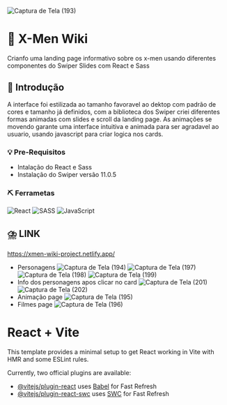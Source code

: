![Captura de Tela (193)](https://github.com/PauloAquarius0299/XMen-wiki-project/assets/114706743/7e12ed2a-4c39-4f94-be28-0599afb204bb)
# 🚀 X-Men Wiki
Crianfo uma landing page informativo sobre os x-men usando diferentes componentes do Swiper Slides com React e Sass
## 🙅 Introdução  
A interface foi estilizada ao tamanho favoravel ao dektop com padrão de cores e tamanho já definidos, com a biblioteca dos Swiper criei diferentes formas animadas com slides e scroll da landing page. As animações se movendo garante uma interface intuitiva e animada para ser agradavel ao usuario, usando javascript para criar logica nos cards.
### 💡 Pre-Requisitos 
* Intalação do React e Sass
* Instalação do Swiper versão 11.0.5
### ⛏️ Ferrametas 
![React](https://img.shields.io/badge/react-%2320232a.svg?style=for-the-badge&logo=react&logoColor=%2361DAFB)
![SASS](https://img.shields.io/badge/SASS-hotpink.svg?style=for-the-badge&logo=SASS&logoColor=white)
![JavaScript](https://img.shields.io/badge/javascript-%23323330.svg?style=for-the-badge&logo=javascript&logoColor=%23F7DF1E)
## ⛈️ LINK
https://xmen-wiki-project.netlify.app/
* Personagens
![Captura de Tela (194)](https://github.com/PauloAquarius0299/XMen-wiki-project/assets/114706743/371d5d67-c8cf-422e-949f-ea071ffbd0ff)
![Captura de Tela (197)](https://github.com/PauloAquarius0299/XMen-wiki-project/assets/114706743/7b6e8161-51b2-4c2b-bbd9-5521a805b774)
![Captura de Tela (198)](https://github.com/PauloAquarius0299/XMen-wiki-project/assets/114706743/f279b959-0bc7-4d9f-a2d3-4affcf516697)
![Captura de Tela (199)](https://github.com/PauloAquarius0299/XMen-wiki-project/assets/114706743/b3ecf7ff-a6f1-4103-9d8d-5f9a76292b5e)
* Info dos personagens apos clicar no card
![Captura de Tela (201)](https://github.com/PauloAquarius0299/XMen-wiki-project/assets/114706743/1bce8ca6-e103-4502-b3f7-151e4bad8a0e)
![Captura de Tela (202)](https://github.com/PauloAquarius0299/XMen-wiki-project/assets/114706743/7a250182-eb51-4742-a86a-52d71de55257)
* Animação page
![Captura de Tela (195)](https://github.com/PauloAquarius0299/XMen-wiki-project/assets/114706743/644e47ed-7133-4948-8650-e95a1aea26ce)
* Filmes page
![Captura de Tela (196)](https://github.com/PauloAquarius0299/XMen-wiki-project/assets/114706743/cc78052d-0018-41f9-bad5-5e6332e17169)





# React + Vite

This template provides a minimal setup to get React working in Vite with HMR and some ESLint rules.

Currently, two official plugins are available:

- [@vitejs/plugin-react](https://github.com/vitejs/vite-plugin-react/blob/main/packages/plugin-react/README.md) uses [Babel](https://babeljs.io/) for Fast Refresh
- [@vitejs/plugin-react-swc](https://github.com/vitejs/vite-plugin-react-swc) uses [SWC](https://swc.rs/) for Fast Refresh
